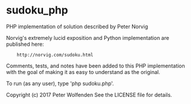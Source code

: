 # sudoku_php
PHP implementation of solution described by Peter Norvig

Norvig's extremely lucid exposition and Python implementation are published here:

        http://norvig.com/sudoku.html

Comments, tests, and notes have been added to this PHP implementation with the goal of making it as easy to understand as the original.

To run (as any user), type 'php sudoku.php'.

Copyright (c) 2017 Peter Wolfenden
See the LICENSE file for details.
